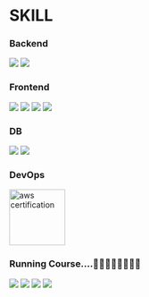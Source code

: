 # SKILL 

### Backend

<img src="https://img.shields.io/badge/Spring-6DB33F?style=flat-square&amp;logo=Spring&amp;logoColor=white"> <img src="https://img.shields.io/badge/Apache Tomcat-F8DC75?style=flat-square&amp;logo=apachetomcat&amp;logoColor=black">


### Frontend
<img src="https://img.shields.io/badge/HTML5-E34F26?style=flat-square&amp;logo=html5&amp;logoColor=white"> <img src="https://img.shields.io/badge/JavaScript-F7DF1E?style=flat-square&amp;logo=javascript&amp;logoColor=black">
 <img src="https://img.shields.io/badge/jQuery-0769AD?style=flat-square&amp;logo=jQuery&amp;logoColor=white">
 <img src="https://img.shields.io/badge/CSS3-1572B6?style=flat-square&amp;logo=css3&amp;logoColor=white">


### DB
<img src="https://img.shields.io/badge/MySQL-4479A1?style=flat-square&amp;logo=MySQL&amp;logoColor=white"> <img src="https://img.shields.io/badge/ORACLE-F80000?style=flat-square&amp;logo=oracle&amp;logoColor=white">

### DevOps

<a href="https://www.credly.com/badges/19ea0302-ddaf-4a2d-8604-966f0d9807f3/public_url" rel="nofollow">
<img width="100" src="https://camo.githubusercontent.com/f065cb367d255f71353d88124fafb4ef5cdd58306917ab5a6d3b2f8e535fabd3/68747470733a2f2f696d616765732e637265646c792e636f6d2f73697a652f363830783638302f696d616765732f30303633346638322d623037662d346262642d613662622d3533646533393766633361362f696d6167652e706e67" alt="aws certification" data-canonical-src="https://images.credly.com/size/680x680/images/19ea0302-ddaf-4a2d-8604-966f0d9807f3/image.png" style="max-width: 100%;">
</a>



### Running Course....🏃‍♂️🏃‍♀️🚶‍♂️🚶‍♀️

<img src="https://img.shields.io/badge/React-61DAFB?style=flat-square&amp;logo=React&amp;logoColor=black">
<img src="https://img.shields.io/badge/vue.js-4FC08D?style=for-the-badge&logo=vue.js&logoColor=white">
<img src="https://img.shields.io/badge/Amazon AWS-232F3E?style=flat-square&amp;logo=amazonaws&amp;logoColor=white">
  <img src="https://img.shields.io/badge/Docker-2496ED?style=flat-square&logo=Docker&logoColor=white"/>


